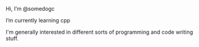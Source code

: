 Hi, I’m @somedogc

I’m currently learning cpp

I'm generally interested in different sorts of programming and code writing stuff.
